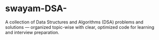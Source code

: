 # swayam-DSA-
A collection of Data Structures and Algorithms (DSA) problems and solutions — organized topic-wise with clear, optimized code for learning and interview preparation.
